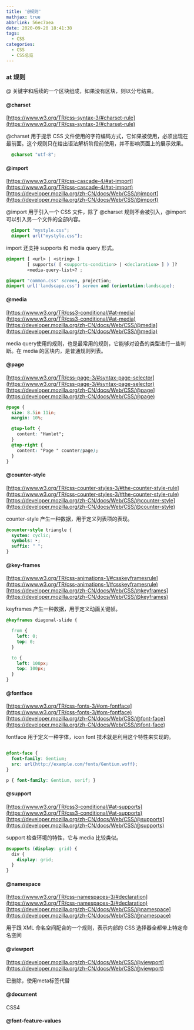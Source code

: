 ```yaml
---
title: '@规则'
mathjax: true
abbrlink: 56ec7aea
date: 2020-09-20 18:41:38
tags:
  - CSS
categories:
  - CSS
  - CSS总览
---
```


### at 规则

@ 关键字和后续的一个区块组成，如果没有区块，则以分号结束。

#### @charset 

[https://www.w3.org/TR/css-syntax-3/#charset-rule](https://www.w3.org/TR/css-syntax-3/#charset-rule)

@charset 用于提示 CSS 文件使用的字符编码方式，它如果被使用，必须出现在最前面。这个规则只在给出语法解析阶段前使用，并不影响页面上的展示效果。

```css
  @charset "utf-8";
```

#### @import

[https://www.w3.org/TR/css-cascade-4/#at-import](https://www.w3.org/TR/css-cascade-4/#at-import)
[https://developer.mozilla.org/zh-CN/docs/Web/CSS/@import](https://developer.mozilla.org/zh-CN/docs/Web/CSS/@import)

@import 用于引入一个 CSS 文件，除了 @charset 规则不会被引入，@import 可以引入另一个文件的全部内容。

```css
  @import "mystyle.css";
  @import url("mystyle.css");
```

import 还支持 supports 和 media query 形式。

``` css
@import [ <url> | <string> ]
        [ supports( [ <supports-condition> | <declaration> ] ) ]?
        <media-query-list>? ;
```

```css
@import "common.css" screen, projection;
@import url('landscape.css') screen and (orientation:landscape);
```

#### @media

[https://www.w3.org/TR/css3-conditional/#at-media](https://www.w3.org/TR/css3-conditional/#at-media)
[https://developer.mozilla.org/zh-CN/docs/Web/CSS/@media](https://developer.mozilla.org/zh-CN/docs/Web/CSS/@media)

media query使用的规则，也是最常用的规则，它能够对设备的类型进行一些判断。在 media 的区块内，是普通规则列表。

#### @page

[https://www.w3.org/TR/css-page-3/#syntax-page-selector](https://www.w3.org/TR/css-page-3/#syntax-page-selector)
[https://developer.mozilla.org/zh-CN/docs/Web/CSS/@page](https://developer.mozilla.org/zh-CN/docs/Web/CSS/@page)

```css
@page {
  size: 8.5in 11in;
  margin: 10%;

  @top-left {
    content: "Hamlet";
  }
  @top-right {
    content: "Page " counter(page);
  }
}
```

#### @counter-style

[https://www.w3.org/TR/css-counter-styles-3/#the-counter-style-rule](https://www.w3.org/TR/css-counter-styles-3/#the-counter-style-rule)
[https://developer.mozilla.org/zh-CN/docs/Web/CSS/@counter-style](https://developer.mozilla.org/zh-CN/docs/Web/CSS/@counter-style)

counter-style 产生一种数据，用于定义列表项的表现。

```css
@counter-style triangle {
  system: cyclic;
  symbols: ‣;
  suffix: " ";
}
```
#### @key-frames

[https://www.w3.org/TR/css-animations-1/#csskeyframesrule](https://www.w3.org/TR/css-animations-1/#csskeyframesrule)
[https://developer.mozilla.org/zh-CN/docs/Web/CSS/@keyframes](https://developer.mozilla.org/zh-CN/docs/Web/CSS/@keyframes)

keyframes 产生一种数据，用于定义动画关键帧。

```css
@keyframes diagonal-slide {

  from {
    left: 0;
    top: 0;
  }

  to {
    left: 100px;
    top: 100px;
  }
}
```

#### @fontface

[https://www.w3.org/TR/css-fonts-3/#om-fontface](https://www.w3.org/TR/css-fonts-3/#om-fontface)
[https://developer.mozilla.org/zh-CN/docs/Web/CSS/@font-face](https://developer.mozilla.org/zh-CN/docs/Web/CSS/@font-face)

fontface 用于定义一种字体，icon font 技术就是利用这个特性来实现的。

```css

@font-face {
  font-family: Gentium;
  src: url(http://example.com/fonts/Gentium.woff);
}

p { font-family: Gentium, serif; }
```

#### @support

[https://www.w3.org/TR/css3-conditional/#at-supports](https://www.w3.org/TR/css3-conditional/#at-supports)
[https://developer.mozilla.org/zh-CN/docs/Web/CSS/@supports](https://developer.mozilla.org/zh-CN/docs/Web/CSS/@supports)

support 检查环境的特性，它与 media 比较类似。

```css
@supports (display: grid) {
  div {
    display: grid;
  }
}
```

#### @namespace

[https://www.w3.org/TR/css-namespaces-3/#declaration](https://www.w3.org/TR/css-namespaces-3/#declaration)
[https://developer.mozilla.org/zh-CN/docs/Web/CSS/@namespace](https://developer.mozilla.org/zh-CN/docs/Web/CSS/@namespace)

用于跟 XML 命名空间配合的一个规则，表示内部的 CSS 选择器全都带上特定命名空间

#### @viewport

[https://developer.mozilla.org/zh-CN/docs/Web/CSS/@viewport](https://developer.mozilla.org/zh-CN/docs/Web/CSS/@viewport)

已删除，使用meta标签代替

#### @document

CSS4

#### @font-feature-values